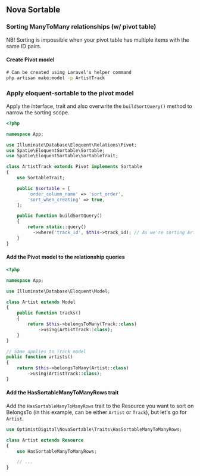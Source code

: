 ## Nova Sortable

### Sorting ManyToMany relationships (w/ pivot table)

NB! Sorting is impossible when your pivot table has multiple items with the same ID pairs.

#### Create Pivot model

```cmd
# Can be created using Laravel's helper command
php artisan make:model -p ArtistTrack
```

### Apply eloquent-sortable to the pivot model

Apply the interface, trait and also overwrite the `buildSortQuery()` method to narrow the sorting scope.

```php
<?php

namespace App;

use Illuminate\Database\Eloquent\Relations\Pivot;
use Spatie\EloquentSortable\Sortable;
use Spatie\EloquentSortable\SortableTrait;

class ArtistTrack extends Pivot implements Sortable
{
    use SortableTrait;

    public $sortable = [
        'order_column_name' => 'sort_order',
        'sort_when_creating' => true,
    ];

    public function buildSortQuery()
    {
        return static::query()
          ->where('track_id', $this->track_id); // As we're sorting Artists belonging to a Track, we're setting this to filter using track_id
    }
}
```

#### Add the Pivot model to the relationship queries

```php
<?php

namespace App;

use Illuminate\Database\Eloquent\Model;

class Artist extends Model
{
    public function tracks()
    {
        return $this->belongsToMany(Track::class)
            ->using(ArtistTrack::class);
    }
}
```

```php
// Same applies to Track model
public function artists()
{
    return $this->belongsToMany(Artist::class)
        ->using(ArtistTrack::class);
}
```

#### Add the HasSortableManyToManyRows trait

Add the `HasSortableManyToManyRows` trait to the Resource you want to sort on BelongsTo (in this example, can be either `Artist` or `Track`), but let's go for `Artist`.

```php
use OptimistDigital\NovaSortable\Traits\HasSortableManyToManyRows;

class Artist extends Resource
{
    use HasSortableManyToManyRows;

    // ...
}
```
